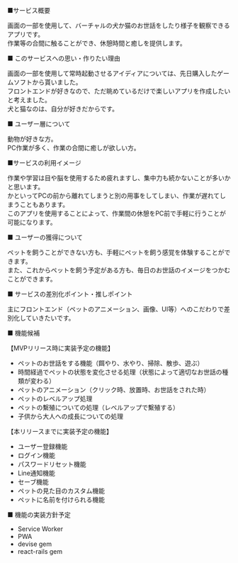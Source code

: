 ■サービス概要  

画面の一部を使用して、バーチャルの犬か猫のお世話をしたり様子を観察できるアプリです。  
作業等の合間に触ることができ、休憩時間と癒しを提供します。

■ このサービスへの思い・作りたい理由  

画面の一部を使用して常時起動させるアイディアについては、先日購入したゲームソフトから貰いました。  
フロントエンドが好きなので、ただ眺めているだけで楽しいアプリを作成したいと考えました。  
犬と猫なのは、自分が好きだからです。

■ ユーザー層について  

動物が好きな方。  
PC作業が多く、作業の合間に癒しが欲しい方。

■サービスの利用イメージ  

作業や学習は目や脳を使用するため疲れますし、集中力も続かないことが多いかと思います。  
かといってPCの前から離れてしまうと別の用事をしてしまい、作業が遅れてしまうこともあります。  
このアプリを使用することによって、作業間の休憩をPC前で手軽に行うことが可能になります。

■ ユーザーの獲得について  

ペットを飼うことができない方も、手軽にペットを飼う感覚を体験することができます。  
また、これからペットを飼う予定がある方も、毎日のお世話のイメージをつかむことができます。

■ サービスの差別化ポイント・推しポイント  

主にフロントエンド（ペットのアニメーション、画像、UI等）へのこだわりで差別化していきたいです。

■ 機能候補  

【MVPリリース時に実装予定の機能】  

- ペットのお世話をする機能（餌やり、水やり、掃除、散歩、遊ぶ）
- 時間経過でペットの状態を変化させる処理（状態によって適切なお世話の種類が変わる）
- ペットのアニメーション（クリック時、放置時、お世話をされた時）
- ペットのレベルアップ処理
- ペットの繫殖についての処理（レベルアップで繫殖する）
- 子供から大人への成長についての処理

【本リリースまでに実装予定の機能】

- ユーザー登録機能
- ログイン機能
- パスワードリセット機能
- Line通知機能
- セーブ機能
- ペットの見た目のカスタム機能
- ペットに名前を付けられる機能

■ 機能の実装方針予定

- Service Worker
- PWA
- devise gem
- react-rails gem